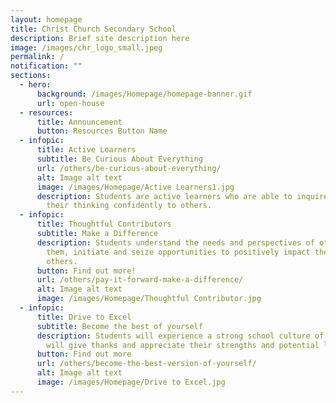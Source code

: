 ```yaml
---
layout: homepage
title: Christ Church Secondary School
description: Brief site description here
image: /images/chr_logo_small.jpeg
permalink: /
notification: ""
sections:
  - hero:
      background: /images/Homepage/homepage-banner.gif
      url: open-house
  - resources:
      title: Announcement
      button: Resources Button Name
  - infopic:
      title: Active Learners
      subtitle: Be Curious About Everything
      url: /others/be-curious-about-everything/
      alt: Image alt text
      image: /images/Homepage/Active Learners1.jpg
      description: Students are active learners who are able to inquire and articulate
        their thinking confidently to others.
  - infopic:
      title: Thoughtful Contributors
      subtitle: Make a Difference
      description: Students understand the needs and perspectives of others around
        them, initiate and seize opportunities to positively impact the lives of
        others.
      button: Find out more!
      url: /others/pay-it-forward-make-a-difference/
      alt: Image alt text
      image: /images/Homepage/Thoughtful Contributor.jpg
  - infopic:
      title: Drive to Excel
      subtitle: Become the best of yourself
      description: Students will experience a strong school culture of gratitude. They
        will give thanks and appreciate their strengths and potential limiters.
      button: Find out more
      url: /others/become-the-best-version-of-yourself/
      alt: Image alt text
      image: /images/Homepage/Drive to Excel.jpg
---
```

